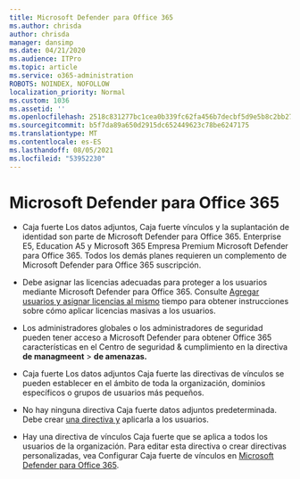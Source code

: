 ```yaml
---
title: Microsoft Defender para Office 365
ms.author: chrisda
author: chrisda
manager: dansimp
ms.date: 04/21/2020
ms.audience: ITPro
ms.topic: article
ms.service: o365-administration
ROBOTS: NOINDEX, NOFOLLOW
localization_priority: Normal
ms.custom: 1036
ms.assetid: ''
ms.openlocfilehash: 2518c831277bc1cea0b339fc62fa456b7decbf5d9e5b8c2bb2733fe47c969a81
ms.sourcegitcommit: b5f7da89a650d2915dc652449623c78be6247175
ms.translationtype: MT
ms.contentlocale: es-ES
ms.lasthandoff: 08/05/2021
ms.locfileid: "53952230"
---
```

# <a name="microsoft-defender-for-office-365"></a>Microsoft Defender para Office 365

- Caja fuerte Los datos adjuntos, Caja fuerte vínculos y la suplantación de identidad son parte de Microsoft Defender para Office 365. Enterprise E5, Education A5 y Microsoft 365 Empresa Premium Microsoft Defender para Office 365. Todos los demás planes requieren un complemento de Microsoft Defender para Office 365 suscripción.

- Debe asignar las licencias adecuadas para proteger a los usuarios mediante Microsoft Defender para Office 365. Consulte [Agregar usuarios y asignar licencias al mismo](/microsoft-365/admin/add-users/add-users) tiempo para obtener instrucciones sobre cómo aplicar licencias masivas a los usuarios.

- Los administradores globales o los administradores de seguridad pueden tener acceso a Microsoft Defender para obtener Office 365 características en el Centro de seguridad & cumplimiento en la directiva **de managmeent** \> **de amenazas.**

- Caja fuerte Los datos adjuntos Caja fuerte las directivas de vínculos se pueden establecer en el ámbito de toda la organización, dominios específicos o grupos de usuarios más pequeños.

- No hay ninguna directiva Caja fuerte datos adjuntos predeterminada. Debe crear [una directiva y](/microsoft-365/security/office-365-security/set-up-atp-safe-attachments-policies) aplicarla a los usuarios.

- Hay una directiva de vínculos Caja fuerte que se aplica a todos los usuarios de la organización. Para editar esta directiva o crear directivas personalizadas, vea Configurar Caja fuerte de vínculos en [Microsoft Defender para Office 365](/microsoft-365/security/office-365-security/set-up-atp-safe-links-policies).
